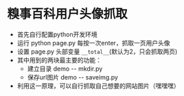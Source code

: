 # 糗事百科用户头像抓取

- 首先自行配置python开发环境
- 运行 python page.py 每按一次enter，抓取一页用户头像
- 设置 page.py 头部变量 `__total__`(默认为2，只会抓取两页)
- 其中用到的两块最主要的功能：
    - 建立目录 demo -- mkdir.py
    - 保存url图片 demo -- saveimg.py
- 利用这一原理，可以自行抓取自己想要的网站图片（嘿嘿嘿）
